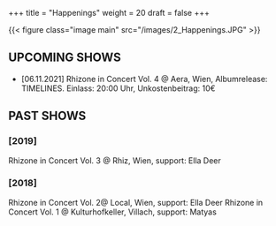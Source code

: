 +++
title = "Happenings"
weight = 20
draft = false
+++

{{< figure class="image main" src="/images/2_Happenings.JPG" >}}

## UPCOMING SHOWS
- [06.11.2021] 	Rhizone in Concert Vol. 4 @ Aera, Wien, Albumrelease: TIMELINES. Einlass: 20:00 Uhr, Unkostenbeitrag: 10€

## PAST SHOWS
### [2019]
Rhizone in Concert Vol. 3 @ Rhiz, Wien, support: Ella Deer

### [2018]
Rhizone in Concert Vol. 2@ Local, Wien, support: Ella Deer
Rhizone in Concert Vol. 1 @ Kulturhofkeller, Villach, support: Matyas
